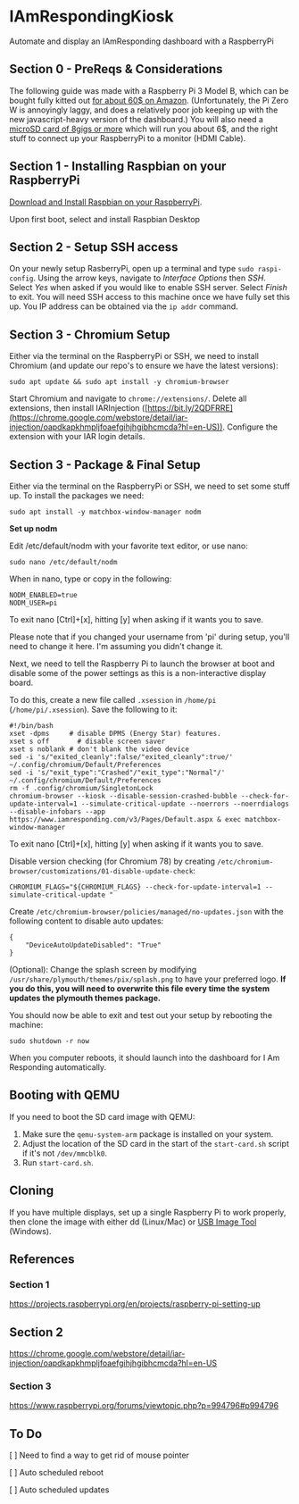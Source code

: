 # IAmRespondingKiosk
Automate and display an IAmResponding dashboard with a RaspberryPi

## Section 0 - PreReqs & Considerations

The following guide was made with a Raspberry Pi 3 Model B, which can be bought fully kitted out [for about 60$ on Amazon](https://amzn.to/36shI73). (Unfortunately, the Pi Zero W is annoyingly laggy, and does a relatively poor job keeping up with the new javascript-heavy version of the dashboard.) You will also need a [microSD card of 8gigs or more](https://amzn.to/2Zw8tS0) which will run you about 6$, and the right stuff to connect up your RaspberryPi to a monitor (HDMI Cable). 

## Section 1 - Installing Raspbian on your RaspberryPi

[Download and Install Raspbian on your RaspberryPi](https://projects.raspberrypi.org/en/projects/raspberry-pi-setting-up).

Upon first boot, select and install Raspbian Desktop

## Section 2 - Setup SSH access

On your newly setup RasberryPi, open up a terminal and type `sudo raspi-config`. Using the arrow keys, navigate to *Interface Options* then *SSH*. Select *Yes* when asked if you would like to enable SSH server. Select *Finish* to exit. You will need SSH access to this machine once we have fully set this up. You IP address can be obtained via the `ip addr` command.
  
## Section 3 - Chromium Setup

Either via the terminal on the RaspberryPi or SSH, we need to install Chromium (and update our repo's to ensure we have the latest versions):

    sudo apt update && sudo apt install -y chromium-browser
    
Start Chromium and navigate to `chrome://extensions/`. Delete all extensions, then install IARInjection ([https://bit.ly/2QDFRRE](https://chrome.google.com/webstore/detail/iar-injection/oapdkapkhmpljfoaefgihjhgibhcmcda?hl=en-US)). Configure the extension with your IAR login details.

## Section 3 - Package & Final Setup
Either via the terminal on the RaspberryPi or SSH, we need to set some stuff up. To install the packages we need:

    sudo apt install -y matchbox-window-manager nodm

**Set up nodm**

Edit /etc/default/nodm with your favorite text editor, or use nano:

    sudo nano /etc/default/nodm
    
When in nano, type or copy in the following:

    NODM_ENABLED=true
    NODM_USER=pi

To exit nano [Ctrl]+[x], hitting [y] when asking if it wants you to save.

Please note that if you changed your username from 'pi' during setup, you'll need to change it here. I'm assuming you didn't change it.

Next, we need to tell the Raspberry Pi to launch the browser at boot and disable some of the power settings as this is a non-interactive display board.

To do this, create a new file called `.xsession` in `/home/pi` (`/home/pi/.xsession`). Save the following to it: 

    #!/bin/bash
    xset -dpms     # disable DPMS (Energy Star) features.
    xset s off       # disable screen saver
    xset s noblank # don't blank the video device
    sed -i 's/"exited_cleanly":false/"exited_cleanly":true/' ~/.config/chromium/Default/Preferences
    sed -i 's/"exit_type":"Crashed"/"exit_type":"Normal"/'   ~/.config/chromium/Default/Preferences
    rm -f .config/chromium/SingletonLock
    chromium-browser --kiosk --disable-session-crashed-bubble --check-for-update-interval=1 --simulate-critical-update --noerrors --noerrdialogs --disable-infobars --app https://www.iamresponding.com/v3/Pages/Default.aspx & exec matchbox-window-manager
    
To exit nano [Ctrl]+[x], hitting [y] when asking if it wants you to save.

Disable version checking (for Chromium 78) by creating `/etc/chromium-browser/customizations/01-disable-update-check`:

    CHROMIUM_FLAGS="${CHROMIUM_FLAGS} --check-for-update-interval=1 --simulate-critical-update "

Create `/etc/chromium-browser/policies/managed/no-updates.json` with the following content to disable auto updates:

    {
        "DeviceAutoUpdateDisabled": "True"
    }

(Optional): Change the splash screen by modifying `/usr/share/plymouth/themes/pix/splash.png` to have your preferred logo. **If you do this, you will need to overwrite this file every time the system updates the plymouth themes package.**
    
You should now be able to exit and test out your setup by rebooting the machine:

    sudo shutdown -r now
    
When you computer reboots, it should launch into the dashboard for I Am Responding automatically.

## Booting with QEMU

If you need to boot the SD card image with QEMU:

1. Make sure the `qemu-system-arm` package is installed on your system.
2. Adjust the location of the SD card in the start of the `start-card.sh` script if it's not `/dev/mmcblk0`.
3. Run `start-card.sh`.

## Cloning

If you have multiple displays, set up a single Raspberry Pi to work properly, then clone the image with either dd (Linux/Mac) or [USB Image Tool](https://www.alexpage.de/usb-image-tool/) (Windows).

## References
### Section 1
https://projects.raspberrypi.org/en/projects/raspberry-pi-setting-up

## Section 2
https://chrome.google.com/webstore/detail/iar-injection/oapdkapkhmpljfoaefgihjhgibhcmcda?hl=en-US

### Section 3
https://www.raspberrypi.org/forums/viewtopic.php?p=994796#p994796

## To Do
[ ] Need to find a way to get rid of mouse pointer

[ ] Auto scheduled reboot

[ ] Auto scheduled updates
